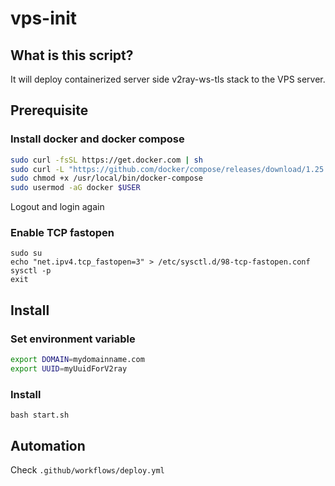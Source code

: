 # vps-init
## What is this script?
It will deploy containerized server side v2ray-ws-tls stack to the VPS server.
## Prerequisite
### Install docker and docker compose
```bash
sudo curl -fsSL https://get.docker.com | sh
sudo curl -L "https://github.com/docker/compose/releases/download/1.25.4/docker-compose-$(uname -s)-$(uname -m)" -o /usr/local/bin/docker-compose
sudo chmod +x /usr/local/bin/docker-compose
sudo usermod -aG docker $USER
```
Logout and login again
### Enable TCP fastopen
```
sudo su
echo "net.ipv4.tcp_fastopen=3" > /etc/sysctl.d/98-tcp-fastopen.conf
sysctl -p
exit
```
## Install
### Set environment variable
```bash
export DOMAIN=mydomainname.com
export UUID=myUuidForV2ray
```
### Install
```
bash start.sh
```
## Automation
Check `.github/workflows/deploy.yml`
